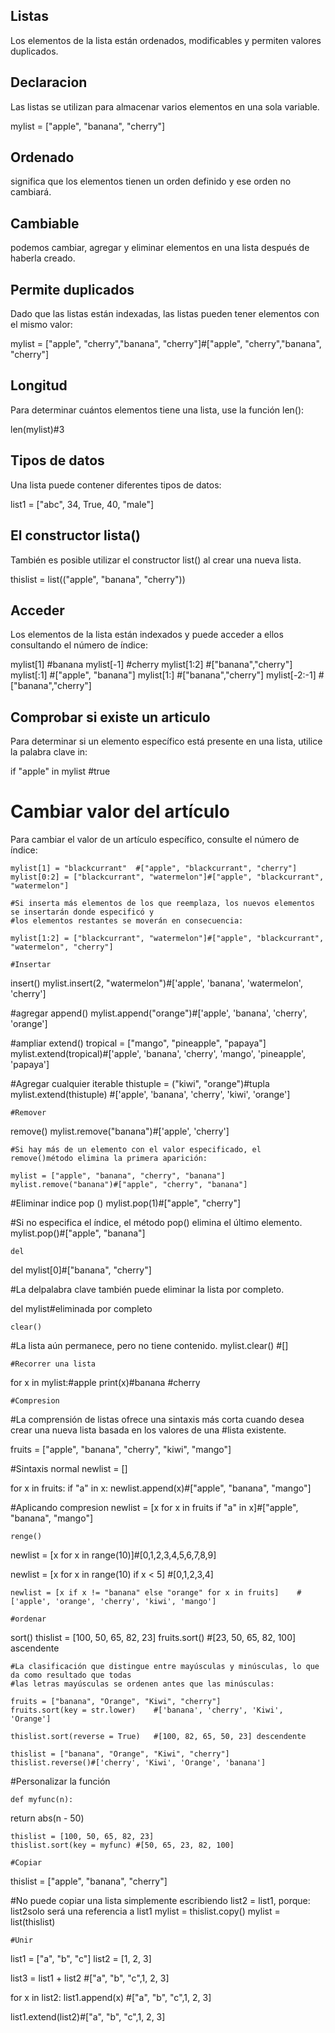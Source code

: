 ## Listas
Los elementos de la lista están ordenados, modificables y permiten valores duplicados.

## Declaracion
Las listas se utilizan para almacenar varios elementos en una sola variable.

mylist = ["apple", "banana", "cherry"]

## Ordenado
significa que los elementos tienen un orden definido y ese orden no cambiará.

## Cambiable
podemos cambiar, agregar y eliminar elementos en una lista después de haberla creado.

## Permite duplicados
Dado que las listas están indexadas, las listas pueden tener elementos con el mismo valor:

mylist = ["apple", "cherry","banana", "cherry"]#["apple", "cherry","banana", "cherry"]

## Longitud
Para determinar cuántos elementos tiene una lista, use la función len():

len(mylist)#3

## Tipos de datos
Una lista puede contener diferentes tipos de datos:

list1 = ["abc", 34, True, 40, "male"]

## El constructor lista()
También es posible utilizar el constructor list() al crear una nueva lista.

thislist = list(("apple", "banana", "cherry"))

## Acceder
Los elementos de la lista están indexados y puede acceder a ellos consultando el número de índice:

mylist[1]     #banana
mylist[-1]    #cherry
mylist[1:2]   #["banana","cherry"]
mylist[:1]    #["apple", "banana"]
mylist[1:]    #["banana","cherry"]
mylist[-2:-1] #["banana","cherry"]

## Comprobar si existe un articulo
Para determinar si un elemento específico está presente en una lista, utilice la palabra clave in:

if "apple" in mylist	#true

# Cambiar valor del artículo
Para cambiar el valor de un artículo específico, consulte el número de índice:


	mylist[1] = "blackcurrant"	#["apple", "blackcurrant", "cherry"]
	mylist[0:2] = ["blackcurrant", "watermelon"]#["apple", "blackcurrant", "watermelon"]

	#Si inserta más elementos de los que reemplaza, los nuevos elementos se insertarán donde especificó y 
	#los elementos restantes se moverán en consecuencia:
	
	mylist[1:2] = ["blackcurrant", "watermelon"]#["apple", "blackcurrant", "watermelon", "cherry"]

	#Insertar
insert()
	mylist.insert(2, "watermelon")#['apple', 'banana', 'watermelon', 'cherry']

#agregar
	append()
mylist.append("orange")#['apple', 'banana', 'cherry', 'orange']

#ampliar
	extend()
tropical = ["mango", "pineapple", "papaya"]
mylist.extend(tropical)#['apple', 'banana', 'cherry', 'mango', 'pineapple', 'papaya']

#Agregar cualquier iterable
thistuple = ("kiwi", "orange")#tupla
mylist.extend(thistuple)	#['apple', 'banana', 'cherry', 'kiwi', 'orange']

	#Remover
remove()
	mylist.remove("banana")#['apple', 'cherry']

	#Si hay más de un elemento con el valor especificado, el remove()método elimina la primera aparición:

	mylist = ["apple", "banana", "cherry", "banana"]
	mylist.remove("banana")#["apple", "cherry", "banana"]

#Eliminar indice
	pop	()
mylist.pop(1)#["apple", "cherry"]

#Si no especifica el índice, el método pop() elimina el último elemento.
mylist.pop()#["apple", "banana"]

	del	
del mylist[0]#["banana", "cherry"]

#La delpalabra clave también puede eliminar la lista por completo.

del mylist#eliminada por completo

	clear()

#La lista aún permanece, pero no tiene contenido.
mylist.clear()	#[]

	#Recorrer una lista

for x in mylist:#apple
  print(x)#banana
  #cherry

	#Compresion
#La comprensión de listas ofrece una sintaxis más corta cuando desea crear una nueva lista basada en los valores de una 
#lista existente.

fruits = ["apple", "banana", "cherry", "kiwi", "mango"]

#Sintaxis normal
newlist = []

for x in fruits:
  if "a" in x:
    newlist.append(x)#["apple", "banana", "mango"]

#Aplicando compresion
	newlist = [x for x in fruits if "a" in x]#["apple", "banana", "mango"]

	renge()
newlist = [x for x in range(10)]#[0,1,2,3,4,5,6,7,8,9]

newlist = [x for x in range(10) if x < 5]   	#[0,1,2,3,4]

	newlist = [x if x != "banana" else "orange" for x in fruits]	#['apple', 'orange', 'cherry', 'kiwi', 'mango']

	#ordenar
sort()
	thislist = [100, 50, 65, 82, 23]
	fruits.sort()	#[23, 50, 65, 82, 100] ascendente

	#La clasificación que distingue entre mayúsculas y minúsculas, lo que da como resultado que todas 
	#las letras mayúsculas se ordenen antes que las minúsculas:

	fruits = ["banana", "Orange", "Kiwi", "cherry"]
	fruits.sort(key = str.lower)	#['banana', 'cherry', 'Kiwi', 'Orange']

	thislist.sort(reverse = True)	#[100, 82, 65, 50, 23] descendente

	thislist = ["banana", "Orange", "Kiwi", "cherry"]
	thislist.reverse()#['cherry', 'Kiwi', 'Orange', 'banana']

#Personalizar la función

	def myfunc(n):
  return abs(n - 50)

	thislist = [100, 50, 65, 82, 23]
	thislist.sort(key = myfunc)	#[50, 65, 23, 82, 100]

	#Copiar
thislist = ["apple", "banana", "cherry"]

#No puede copiar una lista simplemente escribiendo list2 = list1, porque: list2solo será una referencia a list1
mylist = thislist.copy()
mylist = list(thislist)

	#Unir
list1 = ["a", "b", "c"]
list2 = [1, 2, 3]

list3 = list1 + list2 	#["a", "b", "c",1, 2, 3]

for x in list2:
  list1.append(x)	#["a", "b", "c",1, 2, 3]

  list1.extend(list2)#["a", "b", "c",1, 2, 3]